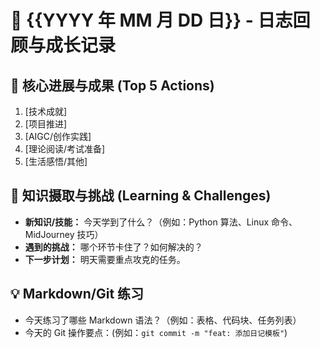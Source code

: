 # 📅 {{YYYY 年 MM 月 DD 日}} - 日志回顾与成长记录

## 🚀 核心进展与成果 (Top 5 Actions)
1. [技术成就]
2. [项目推进]
3. [AIGC/创作实践]
4. [理论阅读/考试准备]
5. [生活感悟/其他]

## 🧠 知识摄取与挑战 (Learning & Challenges)
* **新知识/技能：** 今天学到了什么？（例如：Python 算法、Linux 命令、MidJourney 技巧）
* **遇到的挑战：** 哪个环节卡住了？如何解决的？
* **下一步计划：** 明天需要重点攻克的任务。

## 💡 Markdown/Git 练习
* 今天练习了哪些 Markdown 语法？（例如：表格、代码块、任务列表）
* 今天的 Git 操作要点：(例如：`git commit -m "feat: 添加日记模板"`)